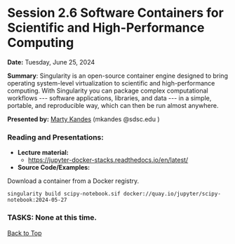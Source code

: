 # Session 2.6 Software Containers for Scientific and High-Performance Computing

**Date:** Tuesday, June 25, 2024

**Summary**: Singularity is an open-source container engine designed to bring operating system-level virtualization to scientific and high-performance computing. With Singularity you can package complex computational workflows --- software applications, libraries, and data --- in a simple, portable, and reproducible way, which can then be run almost anywhere. 

**Presented by:** [Marty Kandes](https://www.linkedin.com/in/marty-kandes-b53a34144/) (mkandes  @sdsc.edu ) 

### Reading and Presentations:
* **Lecture material:**
    - https://jupyter-docker-stacks.readthedocs.io/en/latest/
* **Source Code/Examples:**

Download a container from a Docker registry.
  ```
  singularity build scipy-notebook.sif docker://quay.io/jupyter/scipy-notebook:2024-05-27
  ```
    
### TASKS: None at this time.

[Back to Top](#top)

